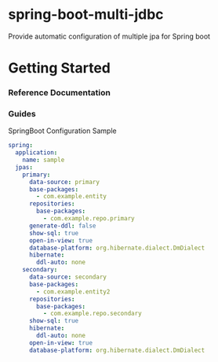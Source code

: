 # spring-boot-multi-jdbc

Provide automatic configuration of multiple jpa for Spring boot

# Getting Started

### Reference Documentation

### Guides

SpringBoot Configuration Sample

```yaml
spring:
  application:
    name: sample
  jpas:
    primary:
      data-source: primary
      base-packages:
        - com.example.entity
      repositories:
        base-packages:
          - com.example.repo.primary
      generate-ddl: false
      show-sql: true
      open-in-view: true
      database-platform: org.hibernate.dialect.DmDialect
      hibernate:
        ddl-auto: none
    secondary:
      data-source: secondary
      base-packages:
        - com.example.entity2
      repositories:
        base-packages:
          - com.example.repo.secondary
      show-sql: true
      hibernate:
        ddl-auto: none
      open-in-view: true
      database-platform: org.hibernate.dialect.DmDialect    
```

